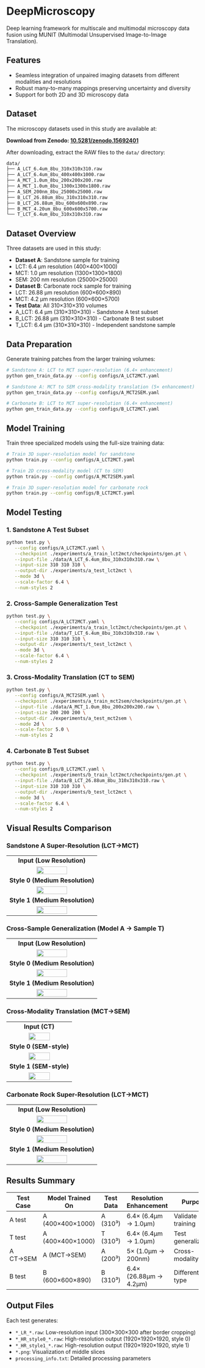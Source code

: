 # DeepMicroscopy

Deep learning framework for multiscale and multimodal microscopy data fusion using MUNIT (Multimodal Unsupervised Image-to-Image Translation).

## Features

- Seamless integration of unpaired imaging datasets from different modalities and resolutions
- Robust many-to-many mappings preserving uncertainty and diversity
- Support for both 2D and 3D microscopy data

## Dataset

The microscopy datasets used in this study are available at:

**Download from Zenodo: [10.5281/zenodo.15692401](https://doi.org/10.5281/zenodo.15692401)**

After downloading, extract the RAW files to the `data/` directory:
```bash
data/
├── A_LCT_6.4um_8bu_310x310x310.raw
├── A_LCT_6.4um_8bu_400x400x1000.raw
├── A_MCT_1.0um_8bu_200x200x200.raw
├── A_MCT_1.0um_8bu_1300x1300x1800.raw
├── A_SEM_200nm_8bu_25000x25000.raw
├── B_LCT_26.88um_8bu_310x310x310.raw
├── B_LCT_26.88um_8bu_600x600x890.raw
├── B_MCT_4.20um_8bu_600x600x5700.raw
└── T_LCT_6.4um_8bu_310x310x310.raw
```

## Dataset Overview

Three datasets are used in this study:
- **Dataset A**: Sandstone sample for training
 - LCT: 6.4 μm resolution (400×400×1000)
 - MCT: 1.0 μm resolution (1300×1300×1800)
 - SEM: 200 nm resolution (25000×25000)
- **Dataset B**: Carbonate rock sample for training
 - LCT: 26.88 μm resolution (600×600×890)
 - MCT: 4.2 μm resolution (600×600×5700)
- **Test Data**: All 310×310×310 volumes
 - A_LCT: 6.4 μm (310×310×310) - Sandstone A test subset
 - B_LCT: 26.88 μm (310×310×310) - Carbonate B test subset
 - T_LCT: 6.4 μm (310×310×310) - Independent sandstone sample

## Data Preparation

Generate training patches from the larger training volumes:

```bash
# Sandstone A: LCT to MCT super-resolution (6.4× enhancement)
python gen_train_data.py --config configs/A_LCT2MCT.yaml

# Sandstone A: MCT to SEM cross-modality translation (5× enhancement)
python gen_train_data.py --config configs/A_MCT2SEM.yaml

# Carbonate B: LCT to MCT super-resolution (6.4× enhancement)
python gen_train_data.py --config configs/B_LCT2MCT.yaml
```

## Model Training

Train three specialized models using the full-size training data:

```bash
# Train 3D super-resolution model for sandstone
python train.py --config configs/A_LCT2MCT.yaml

# Train 2D cross-modality model (CT to SEM)
python train.py --config configs/A_MCT2SEM.yaml

# Train 3D super-resolution model for carbonate rock
python train.py --config configs/B_LCT2MCT.yaml
```

## Model Testing

### 1. Sandstone A Test Subset
```bash
python test.py \
   --config configs/A_LCT2MCT.yaml \
   --checkpoint ./experiments/a_train_lct2mct/checkpoints/gen.pt \
   --input-file ./data/A_LCT_6.4um_8bu_310x310x310.raw \
   --input-size 310 310 310 \
   --output-dir ./experiments/a_test_lct2mct \
   --mode 3d \
   --scale-factor 6.4 \
   --num-styles 2
```

### 2. Cross-Sample Generalization Test
```bash
python test.py \
   --config configs/A_LCT2MCT.yaml \
   --checkpoint ./experiments/a_train_lct2mct/checkpoints/gen.pt \
   --input-file ./data/T_LCT_6.4um_8bu_310x310x310.raw \
   --input-size 310 310 310 \
   --output-dir ./experiments/t_test_lct2mct \
   --mode 3d \
   --scale-factor 6.4 \
   --num-styles 2
```

### 3. Cross-Modality Translation (CT to SEM)
```bash
python test.py \
   --config configs/A_MCT2SEM.yaml \
   --checkpoint ./experiments/a_train_mct2sem/checkpoints/gen.pt \
   --input-file ./data/A_MCT_1.0um_8bu_200x200x200.raw \
   --input-size 200 200 200 \
   --output-dir ./experiments/a_test_mct2sem \
   --mode 2d \
   --scale-factor 5.0 \
   --num-styles 2
```

### 4. Carbonate B Test Subset
```bash
python test.py \
   --config configs/B_LCT2MCT.yaml \
   --checkpoint ./experiments/b_train_lct2mct/checkpoints/gen.pt \
   --input-file ./data/B_LCT_26.88um_8bu_310x310x310.raw \
   --input-size 310 310 310 \
   --output-dir ./experiments/b_test_lct2mct \
   --mode 3d \
   --scale-factor 6.4 \
   --num-styles 2
```

## Visual Results Comparison

### Sandstone A Super-Resolution (LCT→MCT)
<table align="center">
 <tr>
   <td align="center" colspan="3"><b>Input (Low Resolution)</b></td>
 </tr>
 <tr>
   <td align="center" colspan="3"><img src="experiments/a_test_lct2mct/A_LR_6.4x_8bu_300x300x300.png" width="60%"></td>
 </tr>
 <tr>
   <td align="center" colspan="3"><b>Style 0 (Medium Resolution)</b></td>
 </tr>
 <tr>
   <td align="center" colspan="3"><img src="experiments/a_test_lct2mct/A_HR_style0_8bu_1920x1920x1920.png" width="60%"></td>
 </tr>
 <tr>
   <td align="center" colspan="3"><b>Style 1 (Medium Resolution)</b></td>
 </tr>
 <tr>
   <td align="center" colspan="3"><img src="experiments/a_test_lct2mct/A_HR_style1_8bu_1920x1920x1920.png" width="60%"></td>
 </tr>
</table>

### Cross-Sample Generalization (Model A → Sample T)
<table align="center">
 <tr>
   <td align="center" colspan="3"><b>Input (Low Resolution)</b></td>
 </tr>
 <tr>
   <td align="center" colspan="3"><img src="experiments/t_test_lct2mct/T_LR_6.4x_8bu_300x300x300.png" width="60%"></td>
 </tr>
 <tr>
   <td align="center" colspan="3"><b>Style 0 (Medium Resolution)</b></td>
 </tr>
 <tr>
   <td align="center" colspan="3"><img src="experiments/t_test_lct2mct/T_HR_style0_8bu_1920x1920x1920.png" width="60%"></td>
 </tr>
 <tr>
   <td align="center" colspan="3"><b>Style 1 (Medium Resolution)</b></td>
 </tr>
 <tr>
   <td align="center" colspan="3"><img src="experiments/t_test_lct2mct/T_HR_style1_8bu_1920x1920x1920.png" width="60%"></td>
 </tr>
</table>

### Cross-Modality Translation (MCT→SEM)
<table align="center">
 <tr>
   <td align="center" colspan="3"><b>Input (CT)</b></td>
 </tr>
 <tr>
   <td align="center" colspan="3"><img src="experiments/a_test_mct2sem/A_LR_5.0x_8bu_200x200x200.png" width="60%"></td>
 </tr>
 <tr>
   <td align="center" colspan="3"><b>Style 0 (SEM-style)</b></td>
 </tr>
 <tr>
   <td align="center" colspan="3"><img src="experiments/a_test_mct2sem/A_HR_style0_8bu_1000x1000x1000.png" width="60%"></td>
 </tr>
 <tr>
   <td align="center" colspan="3"><b>Style 1 (SEM-style)</b></td>
 </tr>
 <tr>
   <td align="center" colspan="3"><img src="experiments/a_test_mct2sem/A_HR_style1_8bu_1000x1000x1000.png" width="60%"></td>
 </tr>
</table>

### Carbonate Rock Super-Resolution (LCT→MCT)
<table align="center">
 <tr>
   <td align="center" colspan="3"><b>Input (Low Resolution)</b></td>
 </tr>
 <tr>
   <td align="center" colspan="3"><img src="experiments/b_test_lct2mct/B_LR_6.4x_8bu_300x300x300.png" width="60%"></td>
 </tr>
 <tr>
   <td align="center" colspan="3"><b>Style 0 (Medium Resolution)</b></td>
 </tr>
 <tr>
   <td align="center" colspan="3"><img src="experiments/b_test_lct2mct/B_HR_style0_8bu_1920x1920x1920.png" width="60%"></td>
 </tr>
 <tr>
   <td align="center" colspan="3"><b>Style 1 (Medium Resolution)</b></td>
 </tr>
 <tr>
   <td align="center" colspan="3"><img src="experiments/b_test_lct2mct/B_HR_style1_8bu_1920x1920x1920.png" width="60%"></td>
 </tr>
</table>

## Results Summary

| Test Case | Model Trained On | Test Data | Resolution Enhancement | Purpose |
|-----------|------------------|-----------|----------------------|----------|
| A test | A (400×400×1000) | A (310³) | 6.4× (6.4μm → 1.0μm) | Validate training |
| T test | A (400×400×1000) | T (310³) | 6.4× (6.4μm → 1.0μm) | Test generalization |
| A CT→SEM | A (MCT→SEM) | A (200³) | 5× (1.0μm → 200nm) | Cross-modality |
| B test | B (600×600×890) | B (310³) | 6.4× (26.88μm → 4.2μm) | Different rock type |


## Output Files

Each test generates:
- `*_LR_*.raw`: Low-resolution input (300×300×300 after border cropping)
- `*_HR_style0_*.raw`: High-resolution output (1920×1920×1920, style 0)
- `*_HR_style1_*.raw`: High-resolution output (1920×1920×1920, style 1)
- `*.png`: Visualization of middle slices
- `processing_info.txt`: Detailed processing parameters